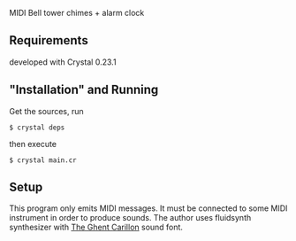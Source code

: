 MIDI Bell tower chimes + alarm clock

## Requirements

developed with Crystal 0.23.1

## "Installation" and Running

Get the sources, run

`$ crystal deps`

then execute

`$ crystal main.cr`

## Setup

This program only emits MIDI messages. It must be connected
to some MIDI instrument in order to produce sounds.
The author uses fluidsynth synthesizer with
[The Ghent Carillon][tgc] sound font.

[tgc]: https://musical-artifacts.com/artifacts/90
